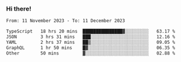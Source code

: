 ### Hi there!

<!--START_SECTION:waka-->

```txt
From: 11 November 2023 - To: 11 December 2023

TypeScript   18 hrs 20 mins  ███████████████▓░░░░░░░░░   63.17 %
JSON         3 hrs 31 mins   ███░░░░░░░░░░░░░░░░░░░░░░   12.16 %
YAML         2 hrs 37 mins   ██▒░░░░░░░░░░░░░░░░░░░░░░   09.05 %
GraphQL      1 hr 50 mins    █▓░░░░░░░░░░░░░░░░░░░░░░░   06.35 %
Other        50 mins         ▓░░░░░░░░░░░░░░░░░░░░░░░░   02.88 %
```

<!--END_SECTION:waka-->

